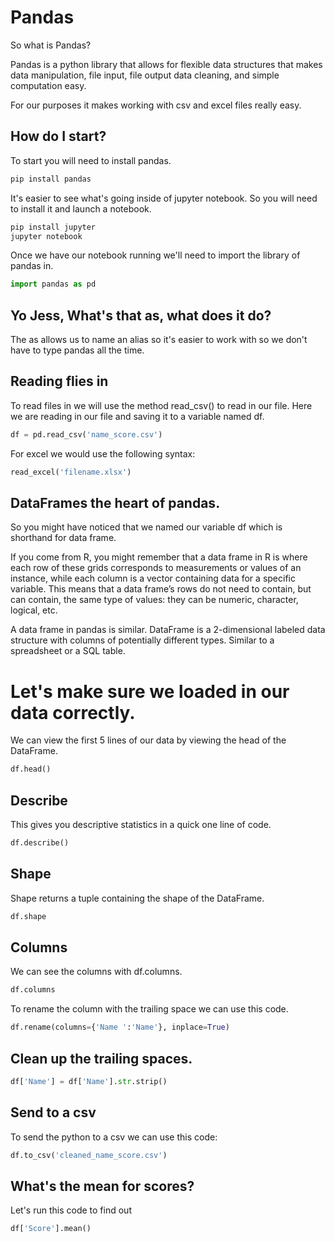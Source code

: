 # Pandas
So what is Pandas?

Pandas is a python library that allows for flexible data structures that makes data manipulation, file input, file output data cleaning, and simple computation easy.

For our purposes it makes working with csv and excel files really easy.

## How do I start?
To start you will need to install pandas.
```bash
pip install pandas
```

It's easier to see what's going inside of jupyter notebook. So you will need to install it and launch a notebook.
```bash
pip install jupyter
jupyter notebook
```

Once we have our notebook running we'll need to import the library of pandas in.
```python
import pandas as pd
```

## Yo Jess, What's that as, what does it do?
The as allows us to name an alias so it's easier to work with so we don't have to type pandas all the time.

## Reading flies in
To read files in we will use the method read_csv() to read in our file. Here we are reading in our file and saving it to a variable named df.

```python
df = pd.read_csv('name_score.csv')
```

For excel we would use the following syntax:
```python
read_excel('filename.xlsx')
```

## DataFrames the heart of pandas.
So you might have noticed that we named our variable df which is shorthand for data frame.

If you come from R, you might remember that a data frame in R is where each row of these grids corresponds to measurements or values of an instance, while each column is a vector containing data for a specific variable. This means that a data frame’s rows do not need to contain, but can contain, the same type of values: they can be numeric, character, logical, etc.

A data frame in pandas is similar. DataFrame is a 2-dimensional labeled data structure with columns of potentially different types. Similar to a spreadsheet or a SQL table.

# Let's make sure we loaded in our data correctly.
We can view the first 5 lines of our data by viewing the head of the DataFrame.

```python
df.head()
```

## Describe
This gives you descriptive statistics in a quick one line of code.  
```python
df.describe()
```

## Shape
Shape returns a tuple containing the shape of the DataFrame.
```python
df.shape
```

## Columns
We can see the columns with df.columns.
```python
df.columns
```
To rename the column with the trailing space we can use this code.
```python
df.rename(columns={'Name ':'Name'}, inplace=True)
```

## Clean up the trailing spaces.
```python
df['Name'] = df['Name'].str.strip()
```

## Send to a csv
To send the python to a csv we can use this code:
```python
df.to_csv('cleaned_name_score.csv')
```

## What's the mean for scores?
Let's run this code to find out
```python
df['Score'].mean()
```
